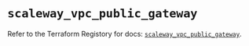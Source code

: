 # `scaleway_vpc_public_gateway`

Refer to the Terraform Registory for docs: [`scaleway_vpc_public_gateway`](https://www.terraform.io/docs/providers/scaleway/r/vpc_public_gateway).
